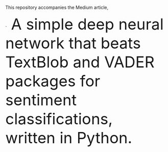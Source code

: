 This repository accompanies the Medium article,

`<font size="30"> A simple deep neural network that beats TextBlob and VADER packages for sentiment classifications, written in Python.</font>
